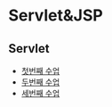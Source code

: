 
# Servlet&JSP

## Servlet
- [첫번째 수업](https://github.com/Jinuk93/TIL/blob/master/JSP/Bitcamp/docs/01.md)
- [두번째 수업](https://github.com/Jinuk93/TIL/blob/master/JSP/Bitcamp/docs/02.md)
- [세번째 수업](https://github.com/Jinuk93/TIL/blob/master/JSP/Bitcamp/docs/03.md)
